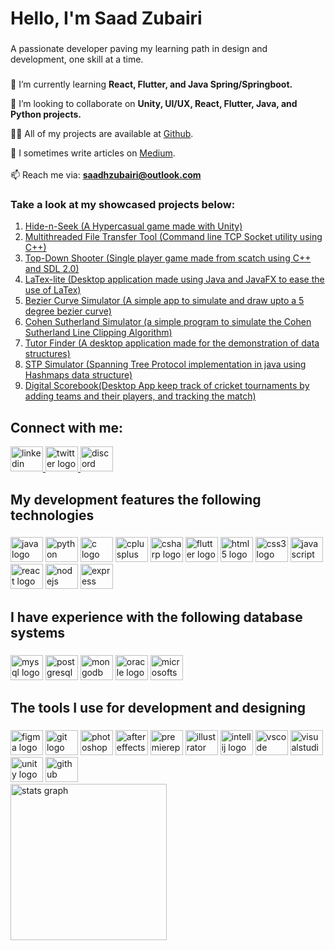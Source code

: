 <h1 align="left">Hello, I'm Saad Zubairi</h1>

###

<p align="left">A passionate developer paving my learning path in design and development, one skill at a time.</p>

###

🌱 I’m currently learning **React, Flutter, and Java Spring/Springboot.**

👯 I’m looking to collaborate on **Unity, UI/UX, React, Flutter, Java, and Python projects.**

👨‍💻 All of my projects are available at [Github](https://github.com/saadhzubairi).

📝 I sometimes write articles on [Medium](https://saadhzubairi.medium.com/).<br><br>📫 Reach me via: **saadhzubairi@outlook.com**</p>

### Take a look at my showcased projects below:
  1. [Hide-n-Seek (A Hypercasual game made with Unity)](https://github.com/saadhzubairi/Hide-and-seek) <br>
  2. [Multithreaded File Transfer Tool (Command line TCP Socket utility using C++)](https://github.com/saadhzubairi/Multithreaded-File-Transfer-using-TCP-Sockets)<br>
  3. [Top-Down Shooter (Single player game made from scatch using C++ and SDL 2.0)](https://github.com/saadhzubairi/Top_Down_Shooter_SDL_2.0)<br>
  4. [LaTex-lite (Desktop application made using Java and JavaFX to ease the use of LaTex)](https://github.com/saadhzubairi/SE_LATEX)<br>
  5. [Bezier Curve Simulator (A simple app to simulate and draw upto a 5 degree bezier curve)](https://github.com/saadhzubairi/Bezier-Curve-JavaFX)<br>
  6. [Cohen Sutherland Simulator (a simple program to simulate the Cohen Sutherland Line Clipping Algorithm)](https://github.com/saadhzubairi/CohenSutherland)<br>
  7. [Tutor Finder (A desktop application made for the demonstration of data structures)](https://github.com/saadhzubairi/Tutor-Finder-JavaFX)<br>
  8. [STP Simulator (Spanning Tree Protocol implementation in java using Hashmaps data structure)](https://github.com/saadhzubairi/STP-Hashmap)<br>
  9. [Digital Scorebook(Desktop App keep track of cricket tournaments by adding teams and their players, and tracking the match)](https://github.com/saadhzubairi/Digital-Cricket-Scorebook-OOP)<br>


###
## Connect with me:

<div align="left">
  <a href="https://www.linkedin.com/in/saadhzubairi/" target="_blank">
    <img src="https://raw.githubusercontent.com/maurodesouza/profile-readme-generator/master/src/assets/icons/social/linkedin/default.svg" width="52" height="40" alt="linkedin logo"  />
  </a>
  <a href="https://twitter.com/saadhzubairi" target="_blank">
    <img src="https://raw.githubusercontent.com/maurodesouza/profile-readme-generator/master/src/assets/icons/social/twitter/default.svg" width="52" height="40" alt="twitter logo"  />
  </a>
  <a href="https://discordapp.com/users/saadhzubairi#1469" target="_blank">
    <img src="https://raw.githubusercontent.com/maurodesouza/profile-readme-generator/master/src/assets/icons/social/discord/default.svg" width="52" height="40" alt="discord logo"  />
  </a>
</div>

###

<h2 align="left">My development features the following technologies</h2>

###

<div align="left">
  <img src="https://cdn.jsdelivr.net/gh/devicons/devicon/icons/java/java-original.svg" height="40" width="52" alt="java logo"  />
  <img src="https://cdn.jsdelivr.net/gh/devicons/devicon/icons/python/python-original.svg" height="40" width="52" alt="python logo"  />
  <img src="https://cdn.jsdelivr.net/gh/devicons/devicon/icons/c/c-original.svg" height="40" width="52" alt="c logo"  />
  <img src="https://cdn.jsdelivr.net/gh/devicons/devicon/icons/cplusplus/cplusplus-original.svg" height="40" width="52" alt="cplusplus logo"  />
  <img src="https://cdn.jsdelivr.net/gh/devicons/devicon/icons/csharp/csharp-original.svg" height="40" width="52" alt="csharp logo"  />
  <img src="https://cdn.jsdelivr.net/gh/devicons/devicon/icons/flutter/flutter-original.svg" height="40" width="52" alt="flutter logo"  />
  <img src="https://cdn.jsdelivr.net/gh/devicons/devicon/icons/html5/html5-original.svg" height="40" width="52" alt="html5 logo"  />
  <img src="https://cdn.jsdelivr.net/gh/devicons/devicon/icons/css3/css3-original.svg" height="40" width="52" alt="css3 logo"  />
  <img src="https://cdn.jsdelivr.net/gh/devicons/devicon/icons/javascript/javascript-original.svg" height="40" width="52" alt="javascript logo"  />
  <img src="https://cdn.jsdelivr.net/gh/devicons/devicon/icons/react/react-original.svg" height="40" width="52" alt="react logo"  />
  <img src="https://cdn.jsdelivr.net/gh/devicons/devicon/icons/nodejs/nodejs-original.svg" height="40" width="52" alt="nodejs logo"  />
  <img src="https://cdn.jsdelivr.net/gh/devicons/devicon/icons/express/express-original.svg" height="40" width="52" alt="express logo"  />
</div>

###

<h2 align="left">I have experience with the following database systems</h2>

###

<div align="left">
  <img src="https://cdn.jsdelivr.net/gh/devicons/devicon/icons/mysql/mysql-original.svg" height="40" width="52" alt="mysql logo"  />
  <img src="https://cdn.jsdelivr.net/gh/devicons/devicon/icons/postgresql/postgresql-original.svg" height="40" width="52" alt="postgresql logo"  />
  <img src="https://cdn.jsdelivr.net/gh/devicons/devicon/icons/mongodb/mongodb-original.svg" height="40" width="52" alt="mongodb logo"  />
  <img src="https://cdn.jsdelivr.net/gh/devicons/devicon/icons/oracle/oracle-original.svg" height="40" width="52" alt="oracle logo"  />
  <img src="https://cdn.jsdelivr.net/gh/devicons/devicon/icons/microsoftsqlserver/microsoftsqlserver-plain.svg" height="40" width="52" alt="microsoftsqlserver logo"  />
</div>

###

<h2 align="left">The tools I use for development and designing</h2>

###

<div align="left">
  <img src="https://cdn.jsdelivr.net/gh/devicons/devicon/icons/figma/figma-original.svg" height="40" width="52" alt="figma logo"  />
  <img src="https://cdn.jsdelivr.net/gh/devicons/devicon/icons/git/git-original.svg" height="40" width="52" alt="git logo"  />
  <img src="https://cdn.jsdelivr.net/gh/devicons/devicon/icons/photoshop/photoshop-line.svg" height="40" width="52" alt="photoshop logo"  />
  <img src="https://cdn.jsdelivr.net/gh/devicons/devicon/icons/aftereffects/aftereffects-original.svg" height="40" width="52" alt="aftereffects logo"  />
  <img src="https://cdn.jsdelivr.net/gh/devicons/devicon/icons/premierepro/premierepro-original.svg" height="40" width="52" alt="premierepro logo"  />
  <img src="https://cdn.jsdelivr.net/gh/devicons/devicon/icons/illustrator/illustrator-line.svg" height="40" width="52" alt="illustrator logo"  />
  <img src="https://cdn.jsdelivr.net/gh/devicons/devicon/icons/intellij/intellij-original.svg" height="40" width="52" alt="intellij logo"  />
  <img src="https://cdn.jsdelivr.net/gh/devicons/devicon/icons/vscode/vscode-original.svg" height="40" width="52" alt="vscode logo"  />
  <img src="https://cdn.jsdelivr.net/gh/devicons/devicon/icons/visualstudio/visualstudio-plain.svg" height="40" width="52" alt="visualstudio logo"  />
  <img src="https://cdn.jsdelivr.net/gh/devicons/devicon/icons/unity/unity-original.svg" height="40" width="52" alt="unity logo"  />
  <img src="https://cdn.jsdelivr.net/gh/devicons/devicon/icons/github/github-original.svg" height="40" width="52" alt="github logo"  />
</div>

<div align="left">
  <img src="https://github-readme-stats.vercel.app/api/wakatime?username=saadhzubairi" height="250" alt="stats graph"  />
</div>
